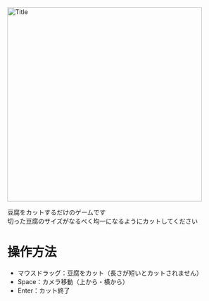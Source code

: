 <img width="442" alt="Title" src="https://github.com/user-attachments/assets/fcba598a-9c34-4385-aa24-8c148b924d8b" />

豆腐をカットするだけのゲームです  
切った豆腐のサイズがなるべく均一になるようにカットしてください  

# 操作方法
* マウスドラッグ：豆腐をカット（長さが短いとカットされません）
* Space：カメラ移動（上から・横から）
* Enter：カット終了

